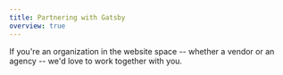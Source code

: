 ```yaml
---
title: Partnering with Gatsby
overview: true
---
```


If you're an organization in the website space -- whether a vendor or an agency -- we'd love to work together with you.

<GuideList slug={props.slug} />